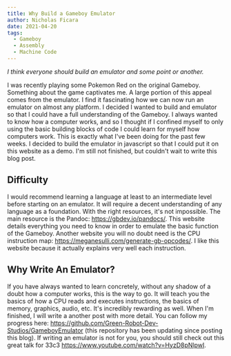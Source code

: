```yaml
---
title: Why Build a Gameboy Emulator
author: Nicholas Ficara
date: 2021-04-20
tags:
  - Gameboy
  - Assembly
  - Machine Code
---
```


*I think everyone should build an emulator and some point or another.*

I was recently playing some Pokemon Red on the original Gameboy. Something about the game captivates me. A large portion of this appeal comes from the emulator. I find it fascinating how we can now run an emulator on almost any platform. I decided I wanted to build and emulator so that I could have a full understanding of the Gameboy. I always wanted to know how a computer works, and so I thought if I confined myself to only using the basic building blocks of code I could learn for myself how computers work. This is exactly what I've been doing for the past few weeks. I decided to build the emulator in javascript so that I could put it on this website as a demo. I'm still not finished, but couldn't wait to write this blog post. 

## Difficulty

I would recommend learning a language at least to an intermediate level before starting on an emulator. It will require a decent understanding of any language as a foundation. With the right resources, it's not impossible. The main resource is the Pandoc: https://gbdev.io/pandocs/. This website details everything you need to know in order to emulate the basic function of the Gameboy. Another website you will no doubt need is the CPU instruction map: https://meganesulli.com/generate-gb-opcodes/. I like this website because it actually explains very well each instruction.

## Why Write An Emulator?

If you have always wanted to learn concretely, without any shadow of a doubt how a computer works, this is the way to go. It will teach you the basics of how a CPU reads and executes instructions, the basics of memory, graphics, audio, etc. It's incredibly rewarding as well. When I'm finished, I will write a another post with more detail. You can follow my progress here: https://github.com/Green-Robot-Dev-Studios/GameboyEmulator (this repository has been updating since posting this blog). If writing an emulator is not for you, you should still check out this great talk for 33c3 https://www.youtube.com/watch?v=HyzD8pNlpwI.  

